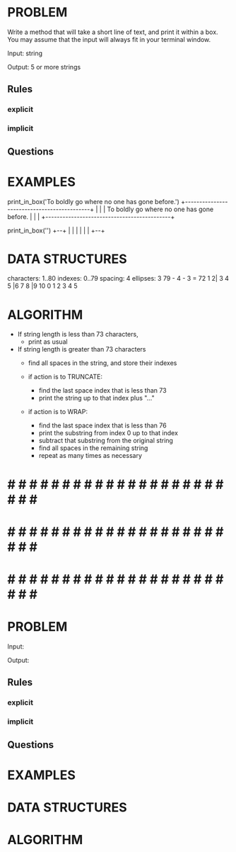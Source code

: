 # PROBLEM
Write a method that will take a short line of text, and print it within a box.
You may assume that the input will always fit in your terminal window.

  Input: string

  Output: 5 or more strings

  ## Rules
  ### explicit
  
  ### implicit


  ## Questions


# EXAMPLES
print_in_box('To boldly go where no one has gone before.')
+--------------------------------------------+
|                                            |
| To boldly go where no one has gone before. |
|                                            |
+--------------------------------------------+

print_in_box('')
+--+
|  |
|  |
|  |
+--+
# DATA STRUCTURES
characters: 1..80
indexes:    0..79
spacing: 4
ellipses: 3
79 - 4 - 3 = 72
1 2| 3 4 5 |6 7 8 |9 10
     0 1 2  3 4 5

# ALGORITHM
- If string length is less than 73 characters,
  - print as usual
- If string length is greater than 73 characters
  - find all spaces in the string, and store their indexes

  - if action is to TRUNCATE:
    - find the last space index that is less than 73
    - print the string up to that index plus "..."
    
  - if action is to WRAP:
    - find the last space index that is less than 76
    - print the substring from index 0 up to that index
    - subtract that substring from the original string
    - find all spaces in the remaining string
    - repeat as many times as necessary




# # # # # # # # # # # # # # # # # # # # # # # # #
# # # # # # # # # # # # # # # # # # # # # # # # #
# # # # # # # # # # # # # # # # # # # # # # # # #

# PROBLEM


  Input: 

  Output:

  ## Rules
  ### explicit
  
  ### implicit


  ## Questions


# EXAMPLES


# DATA STRUCTURES


# ALGORITHM
